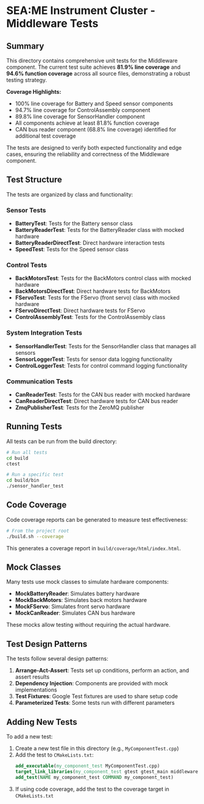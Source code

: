 # SEA:ME Instrument Cluster - Middleware Tests

## Summary

This directory contains comprehensive unit tests for the Middleware component. The current test suite achieves **81.9% line coverage** and **94.6% function coverage** across all source files, demonstrating a robust testing strategy.

**Coverage Highlights:**
- 100% line coverage for Battery and Speed sensor components
- 94.7% line coverage for ControlAssembly component
- 89.8% line coverage for SensorHandler component
- All components achieve at least 81.8% function coverage
- CAN bus reader component (68.8% line coverage) identified for additional test coverage

The tests are designed to verify both expected functionality and edge cases, ensuring the reliability and correctness of the Middleware component.

## Test Structure

The tests are organized by class and functionality:

### Sensor Tests
- **BatteryTest**: Tests for the Battery sensor class
- **BatteryReaderTest**: Tests for the BatteryReader class with mocked hardware
- **BatteryReaderDirectTest**: Direct hardware interaction tests
- **SpeedTest**: Tests for the Speed sensor class

### Control Tests
- **BackMotorsTest**: Tests for the BackMotors control class with mocked hardware
- **BackMotorsDirectTest**: Direct hardware tests for BackMotors
- **FServoTest**: Tests for the FServo (front servo) class with mocked hardware
- **FServoDirectTest**: Direct hardware tests for FServo
- **ControlAssemblyTest**: Tests for the ControlAssembly class

### System Integration Tests
- **SensorHandlerTest**: Tests for the SensorHandler class that manages all sensors
- **SensorLoggerTest**: Tests for sensor data logging functionality
- **ControlLoggerTest**: Tests for control command logging functionality

### Communication Tests
- **CanReaderTest**: Tests for the CAN bus reader with mocked hardware
- **CanReaderDirectTest**: Direct hardware tests for CAN bus reader
- **ZmqPublisherTest**: Tests for the ZeroMQ publisher

## Running Tests

All tests can be run from the build directory:

```bash
# Run all tests
cd build
ctest

# Run a specific test
cd build/bin
./sensor_handler_test
```

## Code Coverage

Code coverage reports can be generated to measure test effectiveness:

```bash
# From the project root
./build.sh --coverage
```

This generates a coverage report in `build/coverage/html/index.html`.

## Mock Classes

Many tests use mock classes to simulate hardware components:

- **MockBatteryReader**: Simulates battery hardware
- **MockBackMotors**: Simulates back motors hardware
- **MockFServo**: Simulates front servo hardware
- **MockCanReader**: Simulates CAN bus hardware

These mocks allow testing without requiring the actual hardware.

## Test Design Patterns

The tests follow several design patterns:

1. **Arrange-Act-Assert**: Tests set up conditions, perform an action, and assert results
2. **Dependency Injection**: Components are provided with mock implementations
3. **Test Fixtures**: Google Test fixtures are used to share setup code
4. **Parameterized Tests**: Some tests run with different parameters

## Adding New Tests

To add a new test:

1. Create a new test file in this directory (e.g., `MyComponentTest.cpp`)
2. Add the test to `CMakeLists.txt`:
   ```cmake
   add_executable(my_component_test MyComponentTest.cpp)
   target_link_libraries(my_component_test gtest gtest_main middleware ${ZMQ_LIB} pthread)
   add_test(NAME my_component_test COMMAND my_component_test)
   ```
3. If using code coverage, add the test to the coverage target in `CMakeLists.txt`
